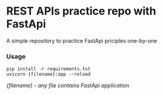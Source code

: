 # REST APIs practice repo with FastApi
A simple repository to practice FastApi priciples one-by-one

### Usage
```
pip install -r requirements.txt
uvicorn {filename}:app --reload
```
_{filename} - any file contains FastApi application_
